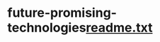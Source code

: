# future-promising-technologies[readme.txt](https://github.com/shnoh92/future-promising-technologies/files/9295504/readme.txt)
